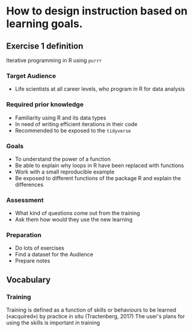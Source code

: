 
# How to design instruction based on learning goals.

## Exercise 1 definition
Iterative programming in R using `purrr`

### Target Audience
- Life scientists at all career levels, who program in R for data analysis

### Required prior knowledge
- Familiarity using R and its data types
- In need of writing efficient iterations in their code
- Recommended to be exposed to the `tidyverse`

### Goals
- To understand the power of a function
- Be able to explain why loops in R have been replaced with functions
- Work with a small reproducible example
- Be exposed to different functions of the package R and explain the differences

### Assessment
- What kind of questions come out from the training
- Ask them how would they use the new learning

### Preparation
- Do lots of exercises
- Find a dataset for the Audience
- Prepare notes

## Vocabulary

### Training
Training is defined as a function of skills or behaviours to be
learned («acquired») by practice in situ (Tractenberg, 2017)
The user's plans for using the skills is important in training

